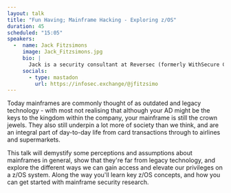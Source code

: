 ```yaml
---
layout: talk
title: "Fun Having; Mainframe Hacking - Exploring z/OS"
duration: 45
scheduled: "15:05"
speakers: 
  -  name: Jack Fitzsimons 
     image: Jack_Fitzsimons.jpg
     bio: |
       Jack is a security consultant at Reversec (formerly WithSecure Consulting) who spends the majority of his time doing cloud and mainframe things.
     socials:
       - type: mastadon
         url: https://infosec.exchange/@jfitzsimo
---
```

Today mainframes are commonly thought of as outdated and legacy technology - with most not realising that although your AD might be the keys to the kingdom within the company, your mainframe is still the crown jewels. They also still underpin a lot more of society than we think, and are an integral part of day-to-day life from card transactions through to airlines and supermarkets.

This talk will demystify some perceptions and assumptions about mainframes in general, show that they're far from legacy technology, and explore the different ways we can gain access and elevate our privileges on a z/OS system. Along the way you'll learn key z/OS concepts, and how you can get started with mainframe security research.